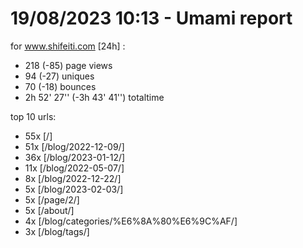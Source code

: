 # 19/08/2023 10:13 - Umami report
for www.shifeiti.com [24h] :

 - 218 (-85) page views
 - 94 (-27) uniques
 - 70 (-18) bounces
 - 2h 52' 27'' (-3h 43' 41'') totaltime


top 10 urls:
 - 55x [/]
 - 51x [/blog/2022-12-09/]
 - 36x [/blog/2023-01-12/]
 - 11x [/blog/2022-05-07/]
 - 8x [/blog/2022-12-22/]
 - 5x [/blog/2023-02-03/]
 - 5x [/page/2/]
 - 5x [/about/]
 - 4x [/blog/categories/%E6%8A%80%E6%9C%AF/]
 - 3x [/blog/tags/]


